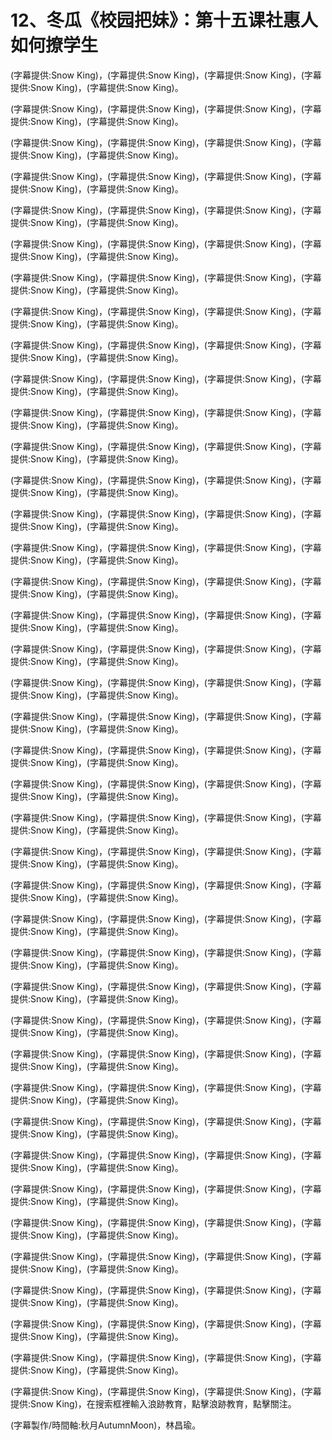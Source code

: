 # 12、冬瓜《校园把妹》：第十五课社惠人如何撩学生

(字幕提供:Snow King)，(字幕提供:Snow King)，(字幕提供:Snow King)，(字幕提供:Snow King)，(字幕提供:Snow King)。

(字幕提供:Snow King)，(字幕提供:Snow King)，(字幕提供:Snow King)，(字幕提供:Snow King)，(字幕提供:Snow King)。

(字幕提供:Snow King)，(字幕提供:Snow King)，(字幕提供:Snow King)，(字幕提供:Snow King)，(字幕提供:Snow King)。

(字幕提供:Snow King)，(字幕提供:Snow King)，(字幕提供:Snow King)，(字幕提供:Snow King)，(字幕提供:Snow King)。

(字幕提供:Snow King)，(字幕提供:Snow King)，(字幕提供:Snow King)，(字幕提供:Snow King)，(字幕提供:Snow King)。

(字幕提供:Snow King)，(字幕提供:Snow King)，(字幕提供:Snow King)，(字幕提供:Snow King)，(字幕提供:Snow King)。

(字幕提供:Snow King)，(字幕提供:Snow King)，(字幕提供:Snow King)，(字幕提供:Snow King)，(字幕提供:Snow King)。

(字幕提供:Snow King)，(字幕提供:Snow King)，(字幕提供:Snow King)，(字幕提供:Snow King)，(字幕提供:Snow King)。

(字幕提供:Snow King)，(字幕提供:Snow King)，(字幕提供:Snow King)，(字幕提供:Snow King)，(字幕提供:Snow King)。

(字幕提供:Snow King)，(字幕提供:Snow King)，(字幕提供:Snow King)，(字幕提供:Snow King)，(字幕提供:Snow King)。

(字幕提供:Snow King)，(字幕提供:Snow King)，(字幕提供:Snow King)，(字幕提供:Snow King)，(字幕提供:Snow King)。

(字幕提供:Snow King)，(字幕提供:Snow King)，(字幕提供:Snow King)，(字幕提供:Snow King)，(字幕提供:Snow King)。

(字幕提供:Snow King)，(字幕提供:Snow King)，(字幕提供:Snow King)，(字幕提供:Snow King)，(字幕提供:Snow King)。

(字幕提供:Snow King)，(字幕提供:Snow King)，(字幕提供:Snow King)，(字幕提供:Snow King)，(字幕提供:Snow King)。

(字幕提供:Snow King)，(字幕提供:Snow King)，(字幕提供:Snow King)，(字幕提供:Snow King)，(字幕提供:Snow King)。

(字幕提供:Snow King)，(字幕提供:Snow King)，(字幕提供:Snow King)，(字幕提供:Snow King)，(字幕提供:Snow King)。

(字幕提供:Snow King)，(字幕提供:Snow King)，(字幕提供:Snow King)，(字幕提供:Snow King)，(字幕提供:Snow King)。

(字幕提供:Snow King)，(字幕提供:Snow King)，(字幕提供:Snow King)，(字幕提供:Snow King)，(字幕提供:Snow King)。

(字幕提供:Snow King)，(字幕提供:Snow King)，(字幕提供:Snow King)，(字幕提供:Snow King)，(字幕提供:Snow King)。

(字幕提供:Snow King)，(字幕提供:Snow King)，(字幕提供:Snow King)，(字幕提供:Snow King)，(字幕提供:Snow King)。

(字幕提供:Snow King)，(字幕提供:Snow King)，(字幕提供:Snow King)，(字幕提供:Snow King)，(字幕提供:Snow King)。

(字幕提供:Snow King)，(字幕提供:Snow King)，(字幕提供:Snow King)，(字幕提供:Snow King)，(字幕提供:Snow King)。

(字幕提供:Snow King)，(字幕提供:Snow King)，(字幕提供:Snow King)，(字幕提供:Snow King)，(字幕提供:Snow King)。

(字幕提供:Snow King)，(字幕提供:Snow King)，(字幕提供:Snow King)，(字幕提供:Snow King)，(字幕提供:Snow King)。

(字幕提供:Snow King)，(字幕提供:Snow King)，(字幕提供:Snow King)，(字幕提供:Snow King)，(字幕提供:Snow King)。

(字幕提供:Snow King)，(字幕提供:Snow King)，(字幕提供:Snow King)，(字幕提供:Snow King)，(字幕提供:Snow King)。

(字幕提供:Snow King)，(字幕提供:Snow King)，(字幕提供:Snow King)，(字幕提供:Snow King)，(字幕提供:Snow King)。

(字幕提供:Snow King)，(字幕提供:Snow King)，(字幕提供:Snow King)，(字幕提供:Snow King)，(字幕提供:Snow King)。

(字幕提供:Snow King)，(字幕提供:Snow King)，(字幕提供:Snow King)，(字幕提供:Snow King)，(字幕提供:Snow King)。

(字幕提供:Snow King)，(字幕提供:Snow King)，(字幕提供:Snow King)，(字幕提供:Snow King)，(字幕提供:Snow King)。

(字幕提供:Snow King)，(字幕提供:Snow King)，(字幕提供:Snow King)，(字幕提供:Snow King)，(字幕提供:Snow King)。

(字幕提供:Snow King)，(字幕提供:Snow King)，(字幕提供:Snow King)，(字幕提供:Snow King)，(字幕提供:Snow King)。

(字幕提供:Snow King)，(字幕提供:Snow King)，(字幕提供:Snow King)，(字幕提供:Snow King)，(字幕提供:Snow King)。

(字幕提供:Snow King)，(字幕提供:Snow King)，(字幕提供:Snow King)，(字幕提供:Snow King)，(字幕提供:Snow King)。

(字幕提供:Snow King)，(字幕提供:Snow King)，(字幕提供:Snow King)，(字幕提供:Snow King)，(字幕提供:Snow King)。

(字幕提供:Snow King)，(字幕提供:Snow King)，(字幕提供:Snow King)，(字幕提供:Snow King)，(字幕提供:Snow King)。

(字幕提供:Snow King)，(字幕提供:Snow King)，(字幕提供:Snow King)，(字幕提供:Snow King)，(字幕提供:Snow King)。

(字幕提供:Snow King)，(字幕提供:Snow King)，(字幕提供:Snow King)，(字幕提供:Snow King)，(字幕提供:Snow King)。

(字幕提供:Snow King)，(字幕提供:Snow King)，(字幕提供:Snow King)，(字幕提供:Snow King)，(字幕提供:Snow King)。

(字幕提供:Snow King)，(字幕提供:Snow King)，(字幕提供:Snow King)，(字幕提供:Snow King)，在搜索框裡輸入浪跡教育，點擊浪跡教育，點擊關注。

(字幕製作/時間軸:秋月AutumnMoon)，林昌瑜。